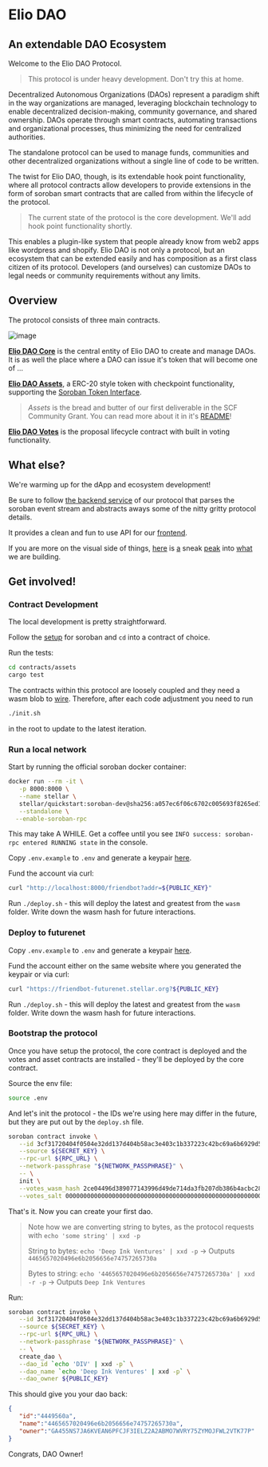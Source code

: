 # Elio DAO

## An extendable DAO Ecosystem

Welcome to the Elio DAO Protocol.

> This protocol is under heavy development. Don't try this at home.

Decentralized Autonomous Organizations (DAOs) represent a paradigm shift in the way organizations are managed, leveraging blockchain technology to enable decentralized decision-making, community governance, and shared ownership. DAOs operate through smart contracts, automating transactions and organizational processes, thus minimizing the need for centralized authorities.

The standalone protocol can be used to manage funds, communities and other decentralized organizations without a single line of code to be written.

The twist for Elio DAO, though, is its extendable hook point functionality, where all protocol contracts allow developers to provide extensions in the form of soroban smart contracts that are called from within the lifecycle of the protocol.

> The current state of the protocol is the core development. We'll add hook point functionality shortly.

This enables a plugin-like system that people already know from web2 apps like wordpress and shopify. Elio DAO is not only a protocol, but an ecosystem that can be extended easily and has composition as a first class citizen of its protocol. Developers (and ourselves) can customize DAOs to legal needs or community requirements without any limits.

## Overview

The protocol consists of three main contracts.

![image](https://github.com/deep-ink-ventures/elio-dao-protocol/assets/120174523/99ccedac-ea58-4f0b-bee2-f274ee70cc59)

[**Elio DAO Core**](https://github.com/deep-ink-ventures/elio-dao-protocol/tree/main/contracts/core) is the central entity of Elio DAO to create and manage DAOs. It is as well the place where a DAO can issue it's token that will become one of ...

[**Elio DAO Assets**](https://github.com/deep-ink-ventures/elio-dao-protocol/tree/main/contracts/assets), a ERC-20 style token with checkpoint functionality, supporting the [Soroban Token Interface](https://soroban.stellar.org/docs/reference/interfaces/token-interface).

> _Assets_ is the bread and butter of our first deliverable in the SCF Community Grant. You can read more about it in it's [README](https://github.com/deep-ink-ventures/elio-dao-protocol/tree/main/contracts/assets/README.md)!

[**Elio DAO Votes**](https://github.com/deep-ink-ventures/elio-dao-protocol/tree/main/contracts/votes) is the proposal lifecycle contract with built in voting functionality.

## What else?

We're warming up for the dApp and ecosystem development! 

Be sure to follow [the backend service](https://github.com/deep-ink-ventures/elio-dao-service) of our protocol that parses the soroban event stream and abstracts aways some of the nitty gritty protocol details. 

It provides a clean and fun to use API for our [frontend](https://github.com/deep-ink-ventures/elio-dao-frontend).

If you are more on the visual side of things, [here](https://www.figma.com/file/25eK8qARqvKX9ZMtIHbc3U/Design-Deck?type=design&node-id=126-6939) is [a](https://www.figma.com/file/25eK8qARqvKX9ZMtIHbc3U/Design-Deck?type=design&node-id=16-103) sneak [peak](https://www.figma.com/file/25eK8qARqvKX9ZMtIHbc3U/Design-Deck?type=design&node-id=2-101) into [what](https://www.figma.com/file/25eK8qARqvKX9ZMtIHbc3U/Design-Deck?type=design&node-id=34-697) we are building.

## Get involved!

### Contract Development
The local development is pretty straightforward.

Follow the [setup](https://soroban.stellar.org/docs/getting-started/setup) for soroban and `cd` into a contract of choice.

Run the tests:

```sh
cd contracts/assets
cargo test
```

The contracts within this protocol are loosely coupled and they need a wasm blob to [wire](https://github.com/deep-ink-ventures/elio-dao-protocol/blob/main/contracts/assets/src/test.rs#L19-L31). Therefore, after each code adjustment you need to run

```sh
./init.sh
```

in the root to update to the latest iteration.

### Run a local network

Start by running the official soroban docker container:

```sh
docker run --rm -it \
   -p 8000:8000 \
   --name stellar \
   stellar/quickstart:soroban-dev@sha256:a057ec6f06c6702c005693f8265ed1261e901b153a754e97cf18b0962257e872 \
   --standalone \
  --enable-soroban-rpc
  ```

This may take A WHILE. Get a coffee until you see `INFO success: soroban-rpc entered RUNNING state` in the console.

Copy `.env.example` to `.env` and generate a keypair [here](https://laboratory.stellar.org/#account-creator?network=futurenet).

Fund the account via curl:

```sh
curl "http://localhost:8000/friendbot?addr=${PUBLIC_KEY}"
```

Run `./deploy.sh` - this will deploy the latest and greatest from the `wasm` folder. Write down the wasm hash for future interactions.

### Deploy to futurenet

Copy `.env.example` to `.env` and generate a keypair [here](https://laboratory.stellar.org/#account-creator?network=futurenet).

Fund the account either on the same website where you generated the keypair or via curl:

```sh
curl "https://friendbot-futurenet.stellar.org?${PUBLIC_KEY}
```

Run `./deploy.sh` - this will deploy the latest and greatest from the `wasm` folder. Write down the wasm hash for future interactions.

### Bootstrap the protocol

Once you have setup the protocol, the core contract is deployed and the votes and asset contracts are installed - they'll
be deployed by the core contract.

Source the env file:

```sh
source .env
```

And let's init the protocol - the IDs we're using here may differ in the future, but they are put out by the `deploy.sh` file.

```sh
soroban contract invoke \
   --id 3cf31720404f0504e32dd137d404b58ac3e403c1b337223c42bc69a6b6929d58 \
   --source ${SECRET_KEY} \
   --rpc-url ${RPC_URL} \
   --network-passphrase "${NETWORK_PASSPHRASE}" \
   -- \
   init \
   --votes_wasm_hash 2ce04496d389077143996d49de714da3fb207db386b4acbc2828f0213bb33d5a \
   --votes_salt 0000000000000000000000000000000000000000000000000000000000000000
```

That's it. Now you can create your first dao.

> Note how we are converting string to bytes, as the protocol requests with `echo 'some string' | xxd -p`
>
> String to bytes: `echo 'Deep Ink Ventures' | xxd -p`
> → Outputs `4465657020496e6b2056656e74757265730a`
>
> Bytes to string: `echo '4465657020496e6b2056656e74757265730a' | xxd -r -p`
> → Outputs `Deep Ink Ventures`

Run:

```sh
soroban contract invoke \
   --id 3cf31720404f0504e32dd137d404b58ac3e403c1b337223c42bc69a6b6929d58 \
   --source ${SECRET_KEY} \
   --rpc-url ${RPC_URL} \
   --network-passphrase "${NETWORK_PASSPHRASE}" \
   -- \
   create_dao \
   --dao_id `echo 'DIV' | xxd -p` \
   --dao_name `echo 'Deep Ink Ventures' | xxd -p` \
   --dao_owner ${PUBLIC_KEY}
```

This should give you your dao back:

```json
{
   "id":"4449560a",
   "name":"4465657020496e6b2056656e74757265730a",
   "owner":"GA455NS7JA6KVEAN6PFCJF3IELZ2A2ABMO7WVRY75ZYMOJFWL2VTK77P"
}
```

Congrats, DAO Owner!
